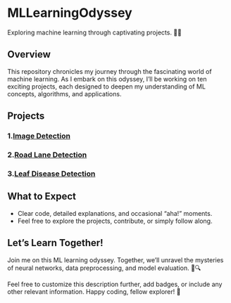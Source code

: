 # MLLearningOdyssey
Exploring machine learning through captivating projects. 🚀🤖

## Overview
This repository chronicles my journey through the fascinating world of machine learning. As I embark on this odyssey, I’ll be working on ten exciting projects, each designed to deepen my understanding of ML concepts, algorithms, and applications.

## Projects
### 1.[Image Detection](https://github.com/Naveen-369/MLLearningOdyssey/tree/Production_Server/Image_Identification)
### 2.[Road Lane Detection](https://github.com/Naveen-369/MLLearningOdyssey/tree/Production_Server/Road_Lane_Detection)
### 3.[Leaf Disease Detection](https://github.com/Naveen-369/MLLearningOdyssey/tree/Production_Server/Leaf_Disease_Detection)

## What to Expect
- Clear code, detailed explanations, and occasional “aha!” moments.  
- Feel free to explore the projects, contribute, or simply follow along.

## Let’s Learn Together!
Join me on this ML learning odyssey. Together, we’ll unravel the mysteries of neural networks, data preprocessing, and model evaluation. 🤖🔍

Feel free to customize this description further, add badges, or include any other relevant information. Happy coding, fellow explorer! 🌟
